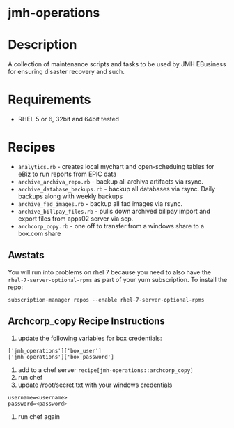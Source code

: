 # jmh-operations

Description
===============
A collection of maintenance scripts and tasks to be used by JMH EBusiness for ensuring disaster recovery and such.

Requirements
=============
* RHEL 5 or 6, 32bit and 64bit tested

Recipes
========
* `analytics.rb` - creates local mychart and open-scheduing tables for eBiz to run reports from EPIC data
* `archive_archiva_repo.rb` - backup all archiva artifacts via rsync.
* `archive_database_backups.rb` - backup all databases via rsync.  Daily backups along with weekly backups
* `archive_fad_images.rb` - backup all fad images via rsync.
* `archive_billpay_files.rb` - pulls down archived billpay import and export files from apps02 server via scp.
* `archcorp_copy.rb` - one off to transfer from a windows share to a box.com share

Awstats
-------
You will run into problems on rhel 7 because you need to also have the `rhel-7-server-optional-rpms` as part of your yum subscription.
To install the repo:

``
subscription-manager repos --enable rhel-7-server-optional-rpms
``

Archcorp_copy Recipe Instructions
----------------------------------
1. update the following variables for box credentials:
```
['jmh_operations']['box_user']
['jmh_operations']['box_password']
```
1. add to a chef server `recipe[jmh-operations::archcorp_copy]`
1. run chef
1. update /root/secret.txt with your windows credentials
```
username=<username>
password=<password>
```
1. run chef again

